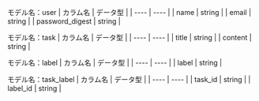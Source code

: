 モデル名：user
|  カラム名 |  データ型 |
| ---- | ---- |
| name |  string |
| email |  string |
| password_digest |  string |

モデル名：task
|  カラム名 |  データ型 |
| ---- | ---- |
| title |  string |
| content |  string |

モデル名：label
|  カラム名 |  データ型 |
| ---- | ---- |
| label |  string |

モデル名：task_label
|  カラム名 |  データ型 |
| ---- | ---- |
| task_id |  string |
| label_id |  string |
